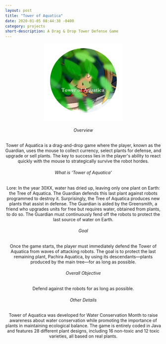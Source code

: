 ```yaml
---
layout: post
title: "Tower of Aquatica"
date: 2020-01-05 08:44:38 -0400
category: projects
short-description: A Drag & Drop Tower Defense Game
---
```


<div>
    <img style="width: 50%;display: block;float: none;margin-left: auto;margin-right: auto;" 
        src="\assets\projpics\proj3.png"/>
    <h6 style="text-align: center">Overview</h6>
    <p style="text-align: center">Tower of Aquatica is a drag-and-drop game where the player, known as the Guardian, uses the mouse to collect currency, select plants for defense, and upgrade or sell plants. The key to success lies in the player's ability to react quickly with the mouse to strategically survive the robot hordes.</p>
</div>

<h6 style="text-align: center">What is ‘Tower of Aquatica’</h6>
<p style="text-align: center">Lore: In the year 30XX, water has dried up, leaving only one plant on Earth: the Tree of Aquatica. The Guardian defends this last plant against robots programmed to destroy it. Surprisingly, the Tree of Aquatica produces new plants that assist in defense. The Guardian is aided by the Greensmith, a friend who upgrades units for free but requires water, obtained from plants, to do so. The Guardian must continuously fend off the robots to protect the last source of water on Earth.</p>

<h6 style="text-align: center">Goal</h6>
<p style="text-align: center">Once the game starts, the player must immediately defend the Tower of Aquatica from waves of attacking robots. The goal is to protect the last remaining plant, Pachira Aquatica, by using its descendants—plants produced by the main tree—for as long as possible.</p>

<h6 style="text-align: center">Overall Objective</h6>
<p style="text-align: center">Defend against the robots for as long as possible.</p>

<h6 style="text-align: center">Other Details</h6>
<p style="text-align: center">Tower of Aquatica was developed for Water Conservation Month to raise awareness about water conservation while promoting the importance of plants in maintaining ecological balance. The game is entirely coded in Java and features 28 different plant designs, including 16 non-toxic and 12 toxic varieties, all based on real plants.</p>

